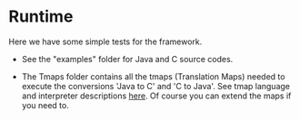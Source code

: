 # Runtime

Here we have some simple tests for the framework.

* See the "examples" folder for Java and C source codes.

* The Tmaps folder contains all the tmaps (Translation Maps) needed to execute the conversions 'Java to C' and 'C to Java'. See tmap language and interpreter descriptions [here](https://github.com/RafaelSantosBraz/AS2SCompiler/tree/master/TranslationMapInterpreter). Of course you can extend the maps if you need to.
